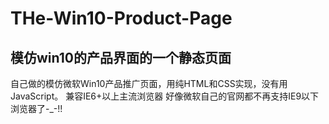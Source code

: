# THe-Win10-Product-Page
## 模仿win10的产品界面的一个静态页面
自己做的模仿微软Win10产品推广页面，用纯HTML和CSS实现，没有用JavaScript。
兼容IE6+以上主流浏览器
好像微软自己的官网都不再支持IE9以下浏览器了-_-!!
